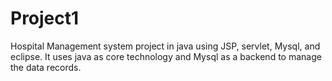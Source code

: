 # Project1
Hospital Management system project in java using JSP, servlet, Mysql, and eclipse. It uses java as core technology and Mysql as a backend to manage the data records.

